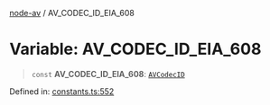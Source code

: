 [node-av](../globals.md) / AV\_CODEC\_ID\_EIA\_608

# Variable: AV\_CODEC\_ID\_EIA\_608

> `const` **AV\_CODEC\_ID\_EIA\_608**: [`AVCodecID`](../type-aliases/AVCodecID.md)

Defined in: [constants.ts:552](https://github.com/seydx/av/blob/f8631fc881b394300b1479f511d55cf1c370a87f/src/constants/constants.ts#L552)
